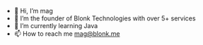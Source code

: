 - 👋 Hi, I’m mag
- 👀 I’m the founder of Blonk Technologies with over 5+ services
- 🌱 I’m currently learning Java
- 📫 How to reach me mag@blonk.me

<!---
magxut/magxut is a ✨ special ✨ repository because its `README.md` (this file) appears on your GitHub profile.
You can click the Preview link to take a look at your changes.
--->
